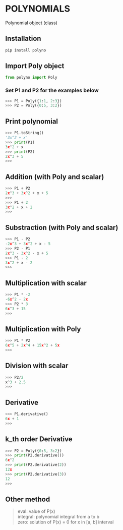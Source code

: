 # POLYNOMIALS
Polynomial object (class) 

## Installation
```bash
pip install polyno
```

## Import Poly object
```python
from polyno import Poly
```

### Set P1 and P2 for the examples below
```python
>>> P1 = Poly({1:1, 2:3})
>>> P2 = Poly({0:5, 3:2})
```

## Print polynomial
```python
>>> P1.toString()
'3x^2 + x'
>>> print(P1)
3x^2 + x
>>> print(P2)
2x^3 + 5
>>> 
```

## Addition (with Poly and scalar)
```python
>>> P1 + P2
2x^3 + 3x^2 + x + 5
>>>
>>> P1 + 2
3x^2 + x + 2
>>>
```

## Substraction (with Poly and scalar)
```python
>>> P1 - P2
-2x^3 + 3x^2 + x - 5
>>> P2 - P1
2x^3 - 3x^2 - x + 5
>>> P1 - 2
3x^2 + x - 2
>>>
```

## Multiplication with scalar
```python
>>> P1 * -2
-6x^2 - 2x
>>> P2 * 3
6x^3 + 15
>>> 
```

## Multiplication with Poly
```python
>>> P1 * P2
6x^5 + 2x^4 + 15x^2 + 5x
>>> 
```

## Division with scalar
```python
>>> P2/2
x^3 + 2.5
>>> 
```

## Derivative
```python
>>> P1.derivative()
6x + 1
>>> 
```

## k_th order Derivative 
```python
>>> P2 = Poly({0:5, 3:2})
>>> print(P2.derivative())
6x^2
>>> print(P2.derivative(2))
12x
>>> print(P2.derivative(3))
12
>>>
```

## Other method
> eval: value of P(x) <br/>
> integral: polynomial integral from a to b <br/>
> zero: solution of P(x) = 0 for x in [a, b] interval <br/>